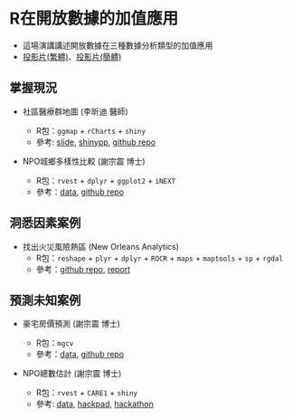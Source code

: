 # R在開放數據的加值應用
- 這場演講講述開放數據在三種數據分析類型的加值應用
- [投影片(繁體)](http://johnsonhsieh.github.io/OpenDataWithR/index_zh_tw.html)、[投影片(簡體)](http://johnsonhsieh.github.io/OpenDataWithR/index.html)


## 掌握現況
- 社區醫療群地圖 (李昕迪 醫師)
  - R包：`ggmap` + `rCharts` + `shiny`
  - 參考: [slide](http://mcdlee.github.io/gisVisualization), [shinypp](https://mcdlee.shinyapps.io/communitymedcare), [github repo](https://github.com/mcdlee/communitymedcare)
  
- NPO城鄉多樣性比較 (謝宗震 博士)
  - R包：`rvest` + `dplyr` + `ggplot2` + `iNEXT`
  - 參考：[data](https://github.com/JohnsonHsieh/OpenDataWithR/blob/master/data/NGO%20lists%20-%20%E8%81%AF%E5%90%88%E5%8B%B8%E5%8B%9F.csv), [github repo](https://github.com/JohnsonHsieh/OpenDataWithR/)

## 洞悉因素案例
- 找出火災風險熱區 (New Orleans Analytics)
  - R包：`reshape` + `plyr` + `dplyr` + `ROCR` + `maps` + `maptools` + `sp` + `rgdal`
  - 參考：[github repo](https://github.com/cno-opa/smoke-alarm-outreach), [report](http://nola.gov/performance-and-accountability/nolalytics/files/full-report-on-analytics-informed-smoke-alarm-outr/)

## 預測未知案例
- 豪宅房價預測 (謝宗震 博士)
  - R包：`mgcv`
  - 參考：[data](https://github.com/JohnsonHsieh/OpenDataWithR/blob/master/data/dat1.rds), [github repo](https://github.com/JohnsonHsieh/study-area-statR)
  
- NPO總數估計 (謝宗震 博士)
  - R包：`rvest` + `CARE1` + `shiny`
  - 參考: [data](https://github.com/JohnsonHsieh/OpenDataWithR/blob/master/data/npoList.csv), [hackpad](https://dsp.hackpad.com/-NPO-WcWRyZSZFge), [hackathon](http://hack.dsp.im/d4sg-hackathon/https%253A%252F%252Fgoo.gl%252FPFEpD2)
